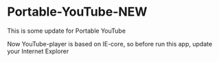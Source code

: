 # Portable-YouTube-NEW
This is some update for Portable YouTube

Now YouTube-player is based on IE-core, so before run this app, update your Internet Explorer
